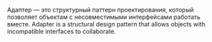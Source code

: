 Адаптер — это структурный паттерн проектирования, который позволяет объектам с несовместимыми интерфейсами работать вместе.
Adapter is a structural design pattern that allows objects with incompatible interfaces to collaborate.